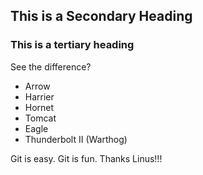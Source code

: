 ## This is a Secondary Heading
### This is a tertiary heading

See the difference?

* Arrow
* Harrier
* Hornet
* Tomcat
* Eagle
* Thunderbolt II (Warthog)

Git is easy. Git is fun. Thanks Linus!!!
